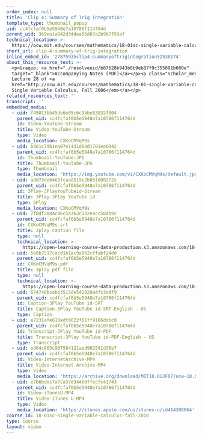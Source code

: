 ```yaml
---
order_index: null
title: 'Clip 4: Summary of Trig Integration'
template_type: thumbnail_popup
uid: cc4fcfaf0b5e5948e7a10786f114764d
parent_uid: 369ea1a042d34dea55d07a2b967f59af
technical_location: >-
  https://ocw.mit.edu/courses/mathematics/18-01sc-single-variable-calculus-fall-2010/unit-4-techniques-of-integration/part-a-trigonometric-powers-trigonometric-substitution-and-completing-the-square/session-71-integrals-involving-secant-cosecant-and-cotangent/clip-4-summary-of-trig-integration
short_url: clip-4-summary-of-trig-integration
inline_embed_id: '27875935clip4:summaryoftrigintegration52538174'
about_this_resource_text: >-
  <p>&raquo; <a href="./resolveuid/b87628b943b8b9eb87f9c355091b080e"
  target="_blank">Accompanying Notes (PDF)</a></p><p class="scholar_medsm">From
  Lecture 28 of <a
  href="http://ocw.mit.edu/courses/mathematics/18-01-single-variable-calculus-fall-2006/video-lectures/"><em>18.01
  Single Variable Calculus, Fall 2006</em></a></p>
related_resources_text: ''
transcript: ''
embedded_media:
  - uid: f45013bb45de6e05c6c9bbe83832f804
    parent_uid: cc4fcfaf0b5e5948e7a10786f114764d
    id: Video-YouTube-Stream
    title: Video-YouTube-Stream
    type: Video
    media_location: CXKoCMVqM9s
  - uid: b801c79b1ea07e1431d64d1701ee0942
    parent_uid: cc4fcfaf0b5e5948e7a10786f114764d
    id: Thumbnail-YouTube-JPG
    title: Thumbnail-YouTube-JPG
    type: Thumbnail
    media_location: 'https://img.youtube.com/vi/CXKoCMVqM9s/default.jpg'
  - uid: add73de6465fcaad519c2b051608272c
    parent_uid: cc4fcfaf0b5e5948e7a10786f114764d
    id: 3Play-3PlayYouTubeid-Stream
    title: 3Play-3Play YouTube id
    type: 3Play
    media_location: CXKoCMVqM9s
  - uid: 7f8df208ac46c5a363c132eacc584b9c
    parent_uid: cc4fcfaf0b5e5948e7a10786f114764d
    id: CXKoCMVqM9s.srt
    title: 3play caption file
    type: null
    technical_location: >-
      https://open-learning-course-data-production.s3.amazonaws.com/18-01sc-single-variable-calculus-fall-2010/f5e584dc031a4a814d210d45f4a79c4d_CXKoCMVqM9s.srt
  - uid: 5b8b2517cacd1b1ac9a862cffabf24dd
    parent_uid: cc4fcfaf0b5e5948e7a10786f114764d
    id: CXKoCMVqM9s.pdf
    title: 3play pdf file
    type: null
    technical_location: >-
      https://open-learning-course-data-production.s3.amazonaws.com/18-01sc-single-variable-calculus-fall-2010/0bfe0471ba66c673c57b0988a17bbed5_CXKoCMVqM9s.pdf
  - uid: 674740bcebb3515de542020a4fc3edf9
    parent_uid: cc4fcfaf0b5e5948e7a10786f114764d
    id: Caption-3Play YouTube id-SRT
    title: Caption-3Play YouTube id-SRT-English - US
    type: Caption
  - uid: e7231afe610edf8622f61ff9186ddbc0
    parent_uid: cc4fcfaf0b5e5948e7a10786f114764d
    id: Transcript-3Play YouTube id-PDF
    title: Transcript-3Play YouTube id-PDF-English - US
    type: Transcript
  - uid: ed64c863c987584121aed902591d36e7
    parent_uid: cc4fcfaf0b5e5948e7a10786f114764d
    id: Video-InternetArchive-MP4
    title: Video-Internet Archive-MP4
    type: Video
    media_location: 'https://archive.org/download/MIT18.01JF07/ocw-18.01-f07-lec28_300k.mp4'
  - uid: e7b6bdec7a7ca37d34460ffecfc41743
    parent_uid: cc4fcfaf0b5e5948e7a10786f114764d
    id: Video-iTunesU-MP4
    title: Video-iTunes U-MP4
    type: Video
    media_location: 'https://itunes.apple.com/us/itunes-u/id414308064'
course_id: 18-01sc-single-variable-calculus-fall-2010
type: course
layout: video
---
```

